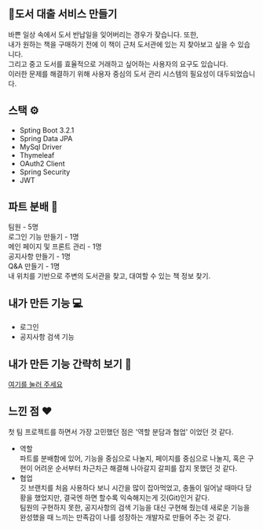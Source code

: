 ## 📝도서 대출 서비스 만들기
바쁜 일상 속에서 도서 반납일을 잊어버리는 경우가 잦습니다. 또한, <br> 
내가 원하는 책을 구매하기 전에 이 책이 근처 도서관에 있는 지 찾아보고 싶을 수 있습니다. <br>
그리고 중고 도서를 효율적으로 거래하고 싶어하는 사용자의 요구도 있습니다.<br> 
이러한 문제를 해결하기 위해 사용자 중심의 도서 관리 시스템의 필요성이 대두되었습니다.

## 스택 ⚙
* Spting Boot 3.2.1
* Spring Data JPA
* MySql Driver
* Thymeleaf
* OAuth2 Client
* Spring Security
* JWT

## 파트 분배 🙋
팀원 - 5명 <br>
로그인 기능 만들기 - 1명<br>
메인 페이지 및 프론트 관리 - 1명<br>
공지사항 만들기 - 1명<br>
Q&A 만들기 - 1명<br>
내 위치를 기반으로 주변의 도서관을 찾고, 대여할 수 있는 책 정보 찾기.<br>

## 내가 만든 기능 💻
* 로그인
* 공지사항 검색 기능

## 내가 만든 기능 간략히 보기 👀
[여기를 눌러 주세요]([https://github.com/mad-cost/Community_Board/blob/master/md/describe.markdown](https://github.com/mad-cost/Likelion_team6/blob/main/md/sixsenses.md) "Click")

## 느낀 점 ❤️
첫 팀 프로젝트를 하면서 가장 고민했던 점은 '역할 분담과 협업' 이었던 것 같다. <br>
- 역할 <br>
파트를 분배함에 있어, 기능을 중심으로 나눌지, 페이지를 중심으로 나눌지, 혹은 구현이 어려운 순서부터 차근차근 해결해 나아갈지 갈피를 잡지 못했던 것 같다. <br>
- 협업 <br>
깃 브랜치를 처음 사용하다 보니 시간을 많이 잡아먹었고, 충돌이 일어날 때마다 당황을 했었지만, 결국엔 하면 할수록 익숙해지는게 깃(Git)인거 같다. <br>
팀원의 구현하지 못한, 공지사항의 검색 기능을 대신 구현해 줬는데 새로운 기능을 완성했을 때 느끼는 만족감이 나를 성장하는 개발자로 만들어 주는 것 같다.
